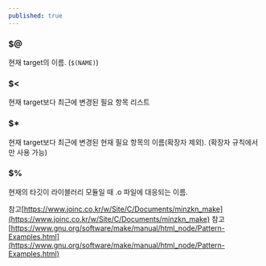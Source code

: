 ```yaml
---
published: true
---
```


### $@
현재 target의 이름. (`$(NAME)`)

### $<
현재 target보다 최근에 변경된 필요 항목 리스트

### $*
현재 target보다 최근에 변경된 현재 필요 항목의 이름(확장자 제외). (확장자 규칙에서만 사용 가능)

### $%
현재의 타깃이 라이블러리 모듈일 때 .o 파일에 대응되는 이름.

참고[https://www.joinc.co.kr/w/Site/C/Documents/minzkn_make](https://www.joinc.co.kr/w/Site/C/Documents/minzkn_make)
참고 [https://www.gnu.org/software/make/manual/html_node/Pattern-Examples.html](https://www.gnu.org/software/make/manual/html_node/Pattern-Examples.html)
